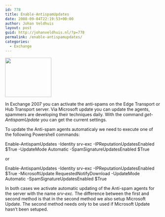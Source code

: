 ```yaml
---
id: 778
title: Enable-AntispamUpdates
date: 2008-09-04T22:19:53+00:00
author: Johan Veldhuis
layout: post
guid: http://johanveldhuis.nl/?p=778
permalink: /enable-antispamupdates/
categories:
  - Exchange
---
```

[<img class="alignnone size-thumbnail wp-image-779" title="get-antispam" src="https://i1.wp.com/johanveldhuis.nl/wp-content/uploads/2008/09/get-antispam-150x128.jpg?resize=150%2C128" alt="" width="150" height="128" srcset="https://i1.wp.com/johanveldhuis.nl/wp-content/uploads/2008/09/get-antispam.jpg?resize=150%2C128&ssl=1 150w, https://i1.wp.com/johanveldhuis.nl/wp-content/uploads//customers/johanveldhuis.nl/johanveldhuis.nl/httpd.www/wp-content/uploads/2008/09/get-antispam.jpg?zoom=2&resize=150%2C128&ssl=1 300w, https://i1.wp.com/johanveldhuis.nl/wp-content/uploads//customers/johanveldhuis.nl/johanveldhuis.nl/httpd.www/wp-content/uploads/2008/09/get-antispam.jpg?zoom=3&resize=150%2C128&ssl=1 450w" sizes="(max-width: 150px) 100vw, 150px" data-recalc-dims="1" />](https://i1.wp.com/johanveldhuis.nl/wp-content/uploads/2008/09/get-antispam.jpg)

In Exchange 2007 you can activate the anti-spams on the Edge Transport or Hub Transport server. Via Microsoft update you can update the agents, spammers are developing their techniques daily. With the command _get-AntispamUpdate_ you can get the current settings.

To update the Anti-spam agents automaticaly we need to execute one of the following Powershell commands:

Enable-AntispamUpdates -Identity srv-exc -IPReputationUpdatesEnabled $True -UpdateMode Automatic -SpamSignatureUpdatesEnabled $True

or

Enable-AntispamUpdates -Identity srv-exc -IPReputationUpdatesEnabled $True -MicrosoftUpdate RequestedNotifyDownload -UpdateMode Automatic -SpamSignatureUpdatesEnabled $True

In both cases we activate automatic updating of the Anti-spam agents for the server with the name _srv-exc._ The difference between the first and second method is that in the second method we also setup Microsoft Update. The second method needs only to be used if Microsoft Update hasn&#8217;t been setuped.